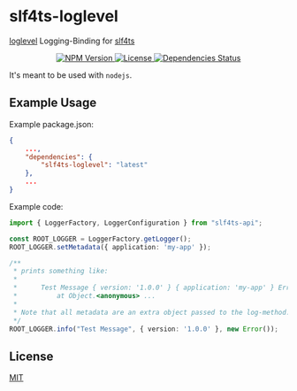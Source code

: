 # slf4ts-loglevel

[loglevel](https://github.com/pimterry/loglevel) Logging-Binding for [slf4ts](https://www.npmjs.org/package/slf4ts-api)

<p align="center">
    <a href="https://www.npmjs.org/package/slf4ts-loglevel">
        <img src="https://img.shields.io/npm/v/slf4ts-loglevel.svg" alt="NPM Version">
    </a>
    <a href="https://www.npmjs.org/package/slf4ts-loglevel">
        <img src="https://img.shields.io/npm/l/slf4ts-loglevel.svg" alt="License">
    </a>
    <a href="https://david-dm.org/rstiller/slf4ts-loglevel">
        <img src="https://img.shields.io/david/rstiller/slf4ts-loglevel.svg" alt="Dependencies Status">
    </a>
</p>

It's meant to be used with `nodejs`.

## Example Usage

Example package.json:

```json
{
    ...,
    "dependencies": {
        "slf4ts-loglevel": "latest"
    },
    ...
}
```

Example code:

```typescript
import { LoggerFactory, LoggerConfiguration } from "slf4ts-api";

const ROOT_LOGGER = LoggerFactory.getLogger();
ROOT_LOGGER.setMetadata({ application: 'my-app' });

/**
 * prints something like:
 * 
 *      Test Message { version: '1.0.0' } { application: 'my-app' } Error: 
 *          at Object.<anonymous> ...
 * 
 * Note that all metadata are an extra object passed to the log-method.
 */
ROOT_LOGGER.info("Test Message", { version: '1.0.0' }, new Error());
```

## License

[MIT](https://www.opensource.org/licenses/mit-license.php)
